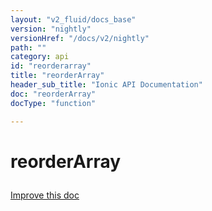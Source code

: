 ```yaml
---
layout: "v2_fluid/docs_base"
version: "nightly"
versionHref: "/docs/v2/nightly"
path: ""
category: api
id: "reorderarray"
title: "reorderArray"
header_sub_title: "Ionic API Documentation"
doc: "reorderArray"
docType: "function"

---
```










<h1 class="api-title">
<a class="anchor" name="reorder-array" href="#reorder-array"></a>

reorderArray





</h1>

<a class="improve-v2-docs" href="https://github.com/driftyco/ionic/edit/master/src/util/util.ts#L182">
Improve this doc
</a>










<!-- @usage tag -->


<!-- @property tags -->



<!-- instance methods on the class -->




<!-- related link --><!-- end content block -->


<!-- end body block -->

